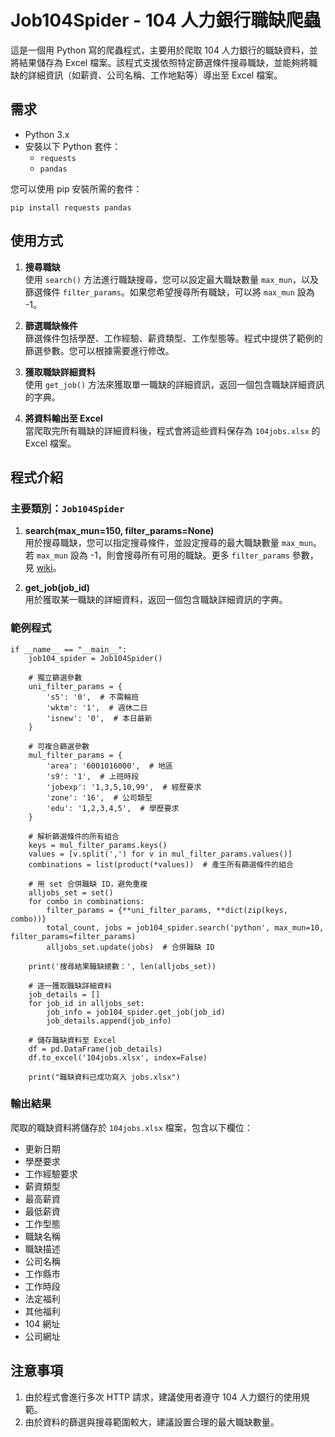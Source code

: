# Job104Spider - 104 人力銀行職缺爬蟲

這是一個用 Python 寫的爬蟲程式，主要用於爬取 104 人力銀行的職缺資料，並將結果儲存為 Excel 檔案。該程式支援依照特定篩選條件搜尋職缺，並能夠將職缺的詳細資訊（如薪資、公司名稱、工作地點等）導出至 Excel 檔案。

## 需求

- Python 3.x
- 安裝以下 Python 套件：
  - `requests`
  - `pandas`

您可以使用 pip 安裝所需的套件：

```
pip install requests pandas
```

## 使用方式

1. **搜尋職缺**  
   使用 `search()` 方法進行職缺搜尋，您可以設定最大職缺數量 `max_mun`，以及篩選條件 `filter_params`。如果您希望搜尋所有職缺，可以將 `max_mun` 設為 -1。

2. **篩選職缺條件**  
   篩選條件包括學歷、工作經驗、薪資類型、工作型態等。程式中提供了範例的篩選參數。您可以根據需要進行修改。

3. **獲取職缺詳細資料**  
   使用 `get_job()` 方法來獲取單一職缺的詳細資訊，返回一個包含職缺詳細資訊的字典。

4. **將資料輸出至 Excel**  
   當爬取完所有職缺的詳細資料後，程式會將這些資料保存為 `104jobs.xlsx` 的 Excel 檔案。

## 程式介紹

### 主要類別：`Job104Spider`

1. **search(max_mun=150, filter_params=None)**  
   用於搜尋職缺，您可以指定搜尋條件，並設定搜尋的最大職缺數量 `max_mun`。若 `max_mun` 設為 -1，則會搜尋所有可用的職缺。更多 `filter_params` 參數，見 [wiki](https://github.com/Li732375/Job104_spider/wiki)。

2. **get_job(job_id)**  
   用於獲取某一職缺的詳細資料，返回一個包含職缺詳細資訊的字典。

### 範例程式

```
if __name__ == "__main__":
    job104_spider = Job104Spider()

    # 獨立篩選參數
    uni_filter_params = {
        's5': '0',  # 不需輪班
        'wktm': '1',  # 週休二日
        'isnew': '0',  # 本日最新
    }
    
    # 可複合篩選參數
    mul_filter_params = {
        'area': '6001016000',  # 地區
        's9': '1',  # 上班時段
        'jobexp': '1,3,5,10,99',  # 經歷要求
        'zone': '16',  # 公司類型
        'edu': '1,2,3,4,5',  # 學歷要求
    }

    # 解析篩選條件的所有組合
    keys = mul_filter_params.keys()
    values = [v.split(',') for v in mul_filter_params.values()]
    combinations = list(product(*values))  # 產生所有篩選條件的組合

    # 用 set 合併職缺 ID，避免重複
    alljobs_set = set()
    for combo in combinations:
        filter_params = {**uni_filter_params, **dict(zip(keys, combo))}
        total_count, jobs = job104_spider.search('python', max_mun=10, filter_params=filter_params)
        alljobs_set.update(jobs)  # 合併職缺 ID
    
    print('搜尋結果職缺總數：', len(alljobs_set))

    # 逐一獲取職缺詳細資料
    job_details = []
    for job_id in alljobs_set:
        job_info = job104_spider.get_job(job_id)
        job_details.append(job_info)

    # 儲存職缺資料至 Excel
    df = pd.DataFrame(job_details)
    df.to_excel('104jobs.xlsx', index=False)

    print("職缺資料已成功寫入 jobs.xlsx")
```

### 輸出結果

爬取的職缺資料將儲存於 `104jobs.xlsx` 檔案，包含以下欄位：

- 更新日期
- 學歷要求
- 工作經驗要求
- 薪資類型
- 最高薪資
- 最低薪資
- 工作型態
- 職缺名稱
- 職缺描述
- 公司名稱
- 工作縣市
- 工作時段
- 法定福利
- 其他福利
- 104 網址
- 公司網址

## 注意事項

1. 由於程式會進行多次 HTTP 請求，建議使用者遵守 104 人力銀行的使用規範。
2. 由於資料的篩選與搜尋範圍較大，建議設置合理的最大職缺數量。
